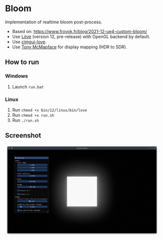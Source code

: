 # Bloom
Implementation of realtime bloom post-process.

- Based on: https://www.froyok.fr/blog/2021-12-ue4-custom-bloom/
- Use [Löve](https://github.com/love2d/love) (version 12, pre-release) with OpenGL backend by default.
- Use [cimgui-love](https://codeberg.org/apicici/cimgui-love).
- Use [Tony McMapface](https://github.com/h3r2tic/tony-mc-mapface) for display mapping (HDR to SDR).

## How to run

### Windows

1. Launch `run.bat`

### Linux

1. Run `chmod +x bin/12/linux/bin/love`
2. Run `chmod +x run.sh`
3. Run `./run.sh`

## Screenshot

![screenshot](screenshot.png)
